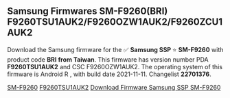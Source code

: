 <h2>Samsung Firmwares SM-F9260(BRI) F9260TSU1AUK2/F9260OZW1AUK2/F9260ZCU1AUK2</h2>
Download the Samsung firmware for the ✅ <strong>Samsung SSP </strong> ⭐ <strong>SM-F9260</strong> with product code <strong>BRI</strong> <strong> from Taiwan</strong>. This firmware has version number PDA <strong>F9260TSU1AUK2</strong> and CSC F9260OZW1AUK2. The operating system of this firmware is Android R , with build date 2021-11-11. Changelist <strong>22701376</strong>.


[SM-F9260](https://samfirm.shop/samsung/model/SM-F9260)
[F9260TSU1AUK2](https://samfirm.shop/samsung/pda/F9260TSU1AUK2)
[Download Firmware Samsung SSP SM-F9260](https://samfirm.shop/samsung/firmware/473567)
